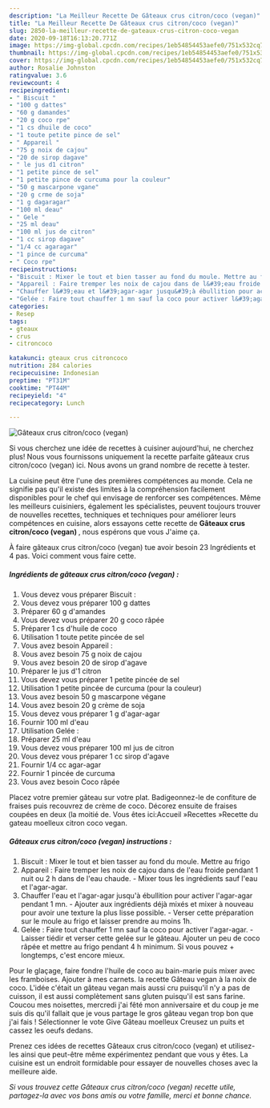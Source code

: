 ```yaml
---
description: "La Meilleur Recette De Gâteaux crus citron/coco (vegan)"
title: "La Meilleur Recette De Gâteaux crus citron/coco (vegan)"
slug: 2850-la-meilleur-recette-de-gateaux-crus-citron-coco-vegan
date: 2020-09-18T16:13:20.771Z
image: https://img-global.cpcdn.com/recipes/1eb54854453aefe0/751x532cq70/gateaux-crus-citroncoco-vegan-photo-principale-de-la-recette.jpg
thumbnail: https://img-global.cpcdn.com/recipes/1eb54854453aefe0/751x532cq70/gateaux-crus-citroncoco-vegan-photo-principale-de-la-recette.jpg
cover: https://img-global.cpcdn.com/recipes/1eb54854453aefe0/751x532cq70/gateaux-crus-citroncoco-vegan-photo-principale-de-la-recette.jpg
author: Rosalie Johnston
ratingvalue: 3.6
reviewcount: 4
recipeingredient:
- " Biscuit "
- "100 g dattes"
- "60 g damandes"
- "20 g coco rpe"
- "1 cs dhuile de coco"
- "1 toute petite pince de sel"
- " Appareil "
- "75 g noix de cajou"
- "20 de sirop dagave"
- " le jus d1 citron"
- "1 petite pince de sel"
- "1 petite pince de curcuma pour la couleur"
- "50 g mascarpone vgane"
- "20 g crme de soja"
- "1 g dagaragar"
- "100 ml deau"
- " Gele "
- "25 ml deau"
- "100 ml jus de citron"
- "1 cc sirop dagave"
- "1/4 cc agaragar"
- "1 pince de curcuma"
- " Coco rpe"
recipeinstructions:
- "Biscuit : Mixer le tout et bien tasser au fond du moule. Mettre au frigo"
- "Appareil : Faire tremper les noix de cajou dans de l&#39;eau froide pendant 1 nuit ou 2 h dans de l&#39;eau chaude. Mixer tous les ingrédients sauf l&#39;eau et l&#39;agar-agar."
- "Chauffer l&#39;eau et l&#39;agar-agar jusqu&#39;à ébullition pour activer l&#39;agar-agar pendant 1 mn. Ajouter aux ingrédients déjà mixés et mixer à nouveau pour avoir une texture la plus lisse possible. Verser cette préparation sur le moule au frigo et laisser prendre au moins 1h."
- "Gelée : Faire tout chauffer 1 mn sauf la coco pour activer l&#39;agar-agar. Laisser tiédir et verser cette gelée sur le gâteau. Ajouter un peu de coco râpée et mettre au frigo pendant 4 h minimum. Si vous pouvez + longtemps, c&#39;est encore mieux."
categories:
- Resep
tags:
- gteaux
- crus
- citroncoco

katakunci: gteaux crus citroncoco 
nutrition: 284 calories
recipecuisine: Indonesian
preptime: "PT31M"
cooktime: "PT44M"
recipeyield: "4"
recipecategory: Lunch

---
```



![Gâteaux crus citron/coco (vegan)](https://img-global.cpcdn.com/recipes/1eb54854453aefe0/751x532cq70/gateaux-crus-citroncoco-vegan-photo-principale-de-la-recette.jpg)

Si vous cherchez une idée de recettes à cuisiner aujourd'hui, ne cherchez plus! Nous vous fournissons uniquement la recette parfaite gâteaux crus citron/coco (vegan) ici. Nous avons un grand nombre de recette à tester.

La cuisine peut être l'une des premières compétences au monde. Cela ne signifie pas qu'il existe des limites à la compréhension facilement disponibles pour le chef qui envisage de renforcer ses compétences. Même les meilleurs cuisiniers, également les spécialistes, peuvent toujours trouver de nouvelles recettes, techniques et techniques pour améliorer leurs compétences en cuisine, alors essayons cette recette de <strong> Gâteaux crus citron/coco (vegan) </strong>, nous espérons que vous J'aime ça.

<!--inarticleads1-->

À faire gâteaux crus citron/coco (vegan) tue avoir besoin 23 Ingrédients et 4 pas. Voici comment vous faire cette.

##### Ingrédients de gâteaux crus citron/coco (vegan) :

1. Vous devez vous préparer  Biscuit :
1. Vous devez vous préparer 100 g dattes
1. Préparer 60 g d&#39;amandes
1. Vous devez vous préparer 20 g coco râpée
1. Préparer 1 cs d&#39;huile de coco
1. Utilisation 1 toute petite pincée de sel
1. Vous avez besoin  Appareil :
1. Vous avez besoin 75 g noix de cajou
1. Vous avez besoin 20 de sirop d&#39;agave
1. Préparer  le jus d&#39;1 citron
1. Vous devez vous préparer 1 petite pincée de sel
1. Utilisation 1 petite pincée de curcuma (pour la couleur)
1. Vous avez besoin 50 g mascarpone végane
1. Vous avez besoin 20 g crème de soja
1. Vous devez vous préparer 1 g d&#39;agar-agar
1. Fournir 100 ml d&#39;eau
1. Utilisation  Gelée :
1. Préparer 25 ml d&#39;eau
1. Vous devez vous préparer 100 ml jus de citron
1. Vous devez vous préparer 1 cc sirop d&#39;agave
1. Fournir 1/4 cc agar-agar
1. Fournir 1 pincée de curcuma
1. Vous avez besoin  Coco râpée


Placez votre premier gâteau sur votre plat. Badigeonnez-le de confiture de fraises puis recouvrez de crème de coco. Décorez ensuite de fraises coupées en deux (la moitié de. Vous êtes ici:Accueil »Recettes »Recette du gateau moelleux citron coco vegan. 

<!--inarticleads2-->

##### Gâteaux crus citron/coco (vegan) instructions :

1. Biscuit : Mixer le tout et bien tasser au fond du moule. Mettre au frigo
1. Appareil : Faire tremper les noix de cajou dans de l&#39;eau froide pendant 1 nuit ou 2 h dans de l&#39;eau chaude. - Mixer tous les ingrédients sauf l&#39;eau et l&#39;agar-agar.
1. Chauffer l&#39;eau et l&#39;agar-agar jusqu&#39;à ébullition pour activer l&#39;agar-agar pendant 1 mn. - Ajouter aux ingrédients déjà mixés et mixer à nouveau pour avoir une texture la plus lisse possible. - Verser cette préparation sur le moule au frigo et laisser prendre au moins 1h.
1. Gelée : Faire tout chauffer 1 mn sauf la coco pour activer l&#39;agar-agar. - Laisser tiédir et verser cette gelée sur le gâteau. Ajouter un peu de coco râpée et mettre au frigo pendant 4 h minimum. Si vous pouvez + longtemps, c&#39;est encore mieux.


Pour le glaçage, faire fondre l&#39;huile de coco au bain-marie puis mixer avec les framboises. Ajouter à mes carnets. la recette Gâteau vegan à la noix de coco. L&#39;idée c&#39;était un gâteau vegan mais aussi cru puisqu&#39;il n&#39;y a pas de cuisson, il est aussi complètement sans gluten puisqu&#39;il est sans farine. Coucou mes noisettes, mercredi j&#39;ai fêté mon anniversaire et du coup je me suis dis qu&#39;il fallait que je vous partage le gros gâteau vegan trop bon que j&#39;ai fais ! Sélectionner le vote Give Gâteau moelleux Creusez un puits et cassez les oeufs dedans. 

<!--inarticleads1-->

<p>
Prenez ces idées de recettes Gâteaux crus citron/coco (vegan) et utilisez-les ainsi que peut-être même expérimentez pendant que vous y êtes. La cuisine est un endroit formidable pour essayer de nouvelles choses avec la meilleure aide.
</p>

<p>
<i>Si vous trouvez cette Gâteaux crus citron/coco (vegan) recette utile, partagez-la avec vos bons amis ou votre famille, merci et bonne chance.</i>
</p>
